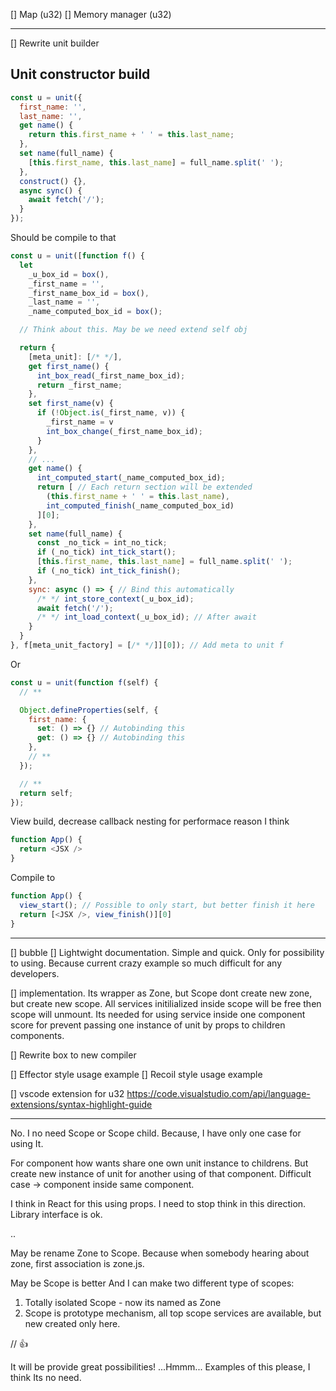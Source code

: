 
[] Map (u32)
[] Memory manager (u32)

---

[] Rewrite unit builder

## Unit constructor build

```javascript
const u = unit({
  first_name: '',
  last_name: '',
  get name() {
    return this.first_name + ' ' = this.last_name;
  },
  set name(full_name) {
    [this.first_name, this.last_name] = full_name.split(' ');
  },
  construct() {},
  async sync() {
    await fetch('/');
  }
});
```

Should be compile to that

```javascript
const u = unit([function f() {
  let
    _u_box_id = box(),
    _first_name = '',
    _first_name_box_id = box(),
    _last_name = '',
    _name_computed_box_id = box();

  // Think about this. May be we need extend self obj

  return {
    [meta_unit]: [/* */],
    get first_name() {
      int_box_read(_first_name_box_id);
      return _first_name;
    },
    set first_name(v) {
      if (!Object.is(_first_name, v)) {
        _first_name = v
        int_box_change(_first_name_box_id);
      }
    },
    // ...
    get name() {
      int_computed_start(_name_computed_box_id);
      return [ // Each return section will be extended
        (this.first_name + ' ' = this.last_name),
        int_computed_finish(_name_computed_box_id)
      ][0];
    },
    set name(full_name) {
      const _no_tick = int_no_tick;
      if (_no_tick) int_tick_start();
      [this.first_name, this.last_name] = full_name.split(' ');
      if (_no_tick) int_tick_finish();
    },
    sync: async () => { // Bind this automatically
      /* */ int_store_context(_u_box_id);
      await fetch('/');
      /* */ int_load_context(_u_box_id); // After await
    }
  }
}, f[meta_unit_factory] = [/* */]][0]); // Add meta to unit f
```

Or

```javascript
const u = unit(function f(self) {
  // **

  Object.defineProperties(self, {
    first_name: {
      set: () => {} // Autobinding this
      get: () => {} // Autobinding this
    },
    // **
  });

  // **
  return self;
});

```

View build, decrease callback nesting for performace reason I think

```javascript
function App() {
  return <JSX />
}
```

Compile to

```javascript
function App() {
  view_start(); // Possible to only start, but better finish it here
  return [<JSX />, view_finish()][0]
}
```

---

[] bubble
[] Lightwight documentation. Simple and quick. Only for possibility to using. Because current crazy example so much difficult for any developers.

[] <Scope /> implementation. Its wrapper as Zone, but Scope dont create new zone, but create new scope. All services initilialized inside scope will be free then scope will unmount. Its needed for using service inside one component score for prevent passing one instance of unit by props to children components.

[] Rewrite box to new compiler

[] Effector style usage example
[] Recoil style usage example

[] vscode extension for u32
  https://code.visualstudio.com/api/language-extensions/syntax-highlight-guide

---

No.
I no need Scope or Scope child.
Because, I have only one case for using It.

For component how wants share one own unit instance to childrens. But create new instance of unit for another using of that component. Difficult case -> component inside same component.

I think in React for this using props. I need to stop think in this direction. Library interface is ok.

..

May be rename Zone to Scope.
Because when somebody hearing about zone, first association is zone.js.

May be Scope is better
And I can make two different type of scopes:

1. Totally isolated Scope - now its named as Zone
2. Scope is prototype mechanism, all top scope services are available, but new created only here.

<Scope></Scope>
<Scope child> // :+1:
</Scope>

It will be provide great possibilities! ...Hmmm... Examples of this please, I think Its no need.
